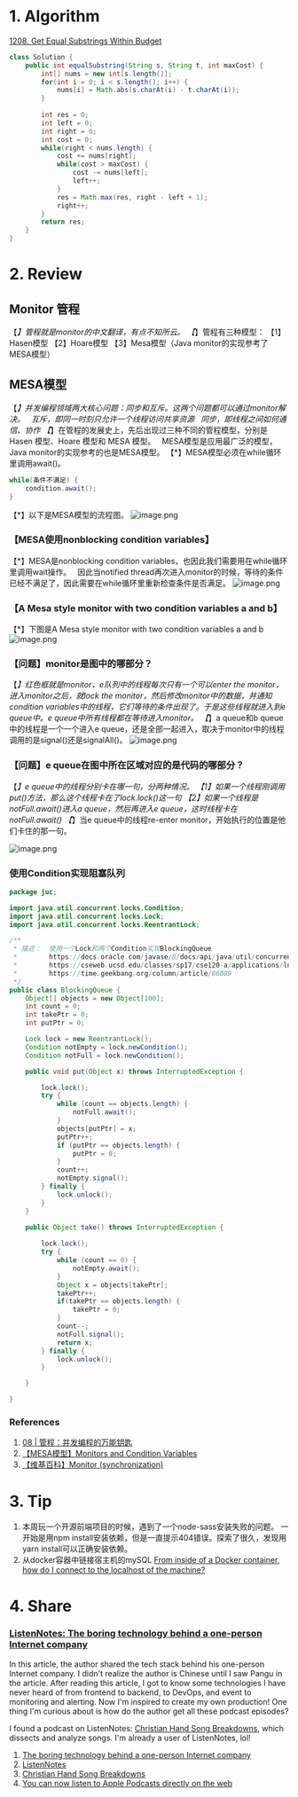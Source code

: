 # 1. Algorithm
[1208. Get Equal Substrings Within Budget](https://leetcode.com/problems/get-equal-substrings-within-budget/)
```java
class Solution {
    public int equalSubstring(String s, String t, int maxCost) {
        int[] nums = new int[s.length()];
        for(int i = 0; i < s.length(); i++) {
            nums[i] = Math.abs(s.charAt(i) - t.charAt(i));
        }
        
        int res = 0;
        int left = 0;
        int right = 0;
        int cost = 0;
        while(right < nums.length) {
            cost += nums[right];
            while(cost > maxCost) {
                cost -= nums[left];
                left++;
            }
            res = Math.max(res, right - left + 1);
            right++;
        }
        return res;
    }
}
```



# 2. Review
## Monitor 管程
【*】管程就是monitor的中文翻译，有点不知所云。
【*】管程有三种模型：
【1】Hasen模型
【2】Hoare模型
【3】Mesa模型（Java monitor的实现参考了MESA模型）


## MESA模型
【*】并发编程领域两大核心问题：同步和互斥。这两个问题都可以通过monitor解决。
  互斥，即同一时刻只允许一个线程访问共享资源
  同步，即线程之间如何通信、协作
【*】在管程的发展史上，先后出现过三种不同的管程模型，分别是Hasen 模型、Hoare 模型和 MESA 模型。
  MESA模型是应用最广泛的模型，Java monitor的实现参考的也是MESA模型。
【*】MESA模型必须在while循环里调用await()。
```java
while(条件不满足) {
	condition.await();    
}
```
【*】以下是MESA模型的流程图。
![image.png](https://cdn.nlark.com/yuque/0/2019/png/286443/1569652707708-78a4870f-b888-432d-894d-7656269f8487.png#align=left&display=inline&height=698&name=image.png&originHeight=698&originWidth=1471&search=&size=145075&status=done&width=1471)

### 【MESA使用nonblocking condition variables】
【*】MESA是nonblocking condition variables，也因此我们需要用在while循环里调用wait操作。
  因此当notified thread再次进入monitor的时候，等待的条件已经不满足了，因此需要在while循环里重新检查条件是否满足。
![image.png](https://cdn.nlark.com/yuque/0/2019/png/286443/1569701227042-43511d99-33f2-4cb5-bf61-d6d55a0098f5.png#align=left&display=inline&height=532&name=image.png&originHeight=532&originWidth=1318&search=&size=141286&status=done&width=1318)
### 【A Mesa style monitor with two condition variables a and b】
【*】下图是A Mesa style monitor with two condition variables a and b
![image.png](https://cdn.nlark.com/yuque/0/2019/png/286443/1569701143091-d88c060a-3477-4ddb-87e8-85cf7eed59d4.png#align=left&display=inline&height=542&name=image.png&originHeight=1092&originWidth=800&search=&size=120371&status=done&width=397)

### 【问题】monitor是图中的哪部分？
【*】红色框就是monitor，e队列中的线程每次只有一个可以enter the monitor，进入monitor之后，就lock the monitor，然后修改monitor中的数据，并通知condition variables中的线程，它们等待的条件出现了。于是这些线程就进入到e queue中。e queue中所有线程都在等待进入monitor。
【*】a queue和b queue中的线程是一个一个进入e queue，还是全部一起进入，取决于monitor中的线程调用的是signal()还是signalAll()。
![image.png](https://cdn.nlark.com/yuque/0/2019/png/286443/1569707547041-8754f9b4-8f44-43a2-b7a5-1767e84f0e72.png#align=left&display=inline&height=519&name=image.png&originHeight=770&originWidth=577&search=&size=71884&status=done&width=389)

### 【问题】e queue在图中所在区域对应的是代码的哪部分？
【*】e queue中的线程分别卡在哪一句，分两种情况。
【1】如果一个线程刚调用put()方法，那么这个线程卡在了lock.lock()这一句
【2】如果一个线程是notFull.await()进入a queue，然后再进入e queue，这时线程卡在notFull.await()
【*】当e queue中的线程re-enter monitor，开始执行的位置是他们卡住的那一句。

![image.png](https://cdn.nlark.com/yuque/0/2019/png/286443/1569709824746-ac62653a-eb43-4459-a1ef-03035b243d72.png#align=left&display=inline&height=570&name=image.png&originHeight=570&originWidth=1194&search=&size=73806&status=done&width=1194)

### 使用Condition实现阻塞队列
```java
package juc;

import java.util.concurrent.locks.Condition;
import java.util.concurrent.locks.Lock;
import java.util.concurrent.locks.ReentrantLock;

/**
 * 描述：  使用一个Lock和两个Condition实现BlockingQueue
 *        https://docs.oracle.com/javase/8/docs/api/java/util/concurrent/locks/Condition.html
 *        https://cseweb.ucsd.edu/classes/sp17/cse120-a/applications/ln/lecture8.html
 *        https://time.geekbang.org/column/article/86089
 */
public class BlockingQueue {
    Object[] objects = new Object[100];
    int count = 0;
    int takePtr = 0;
    int putPtr = 0;

    Lock lock = new ReentrantLock();
    Condition notEmpty = lock.newCondition();
    Condition notFull = lock.newCondition();

    public void put(Object x) throws InterruptedException {

        lock.lock();
        try {
            while (count == objects.length) {
                notFull.await();
            }
            objects[putPtr] = x;
            putPtr++;
            if (putPtr == objects.length) {
                putPtr = 0;
            }
            count++;
            notEmpty.signal();
        } finally {
            lock.unlock();
        }
    }

    public Object take() throws InterruptedException {
    
        lock.lock();
        try {
            while (count == 0) {
                notEmpty.await();
            }
            Object x = objects[takePtr];
            takePtr++;
            if(takePtr == objects.length) {
                takePtr = 0;
            }
            count--;
            notFull.signal();
            return x;
        } finally {
            lock.unlock();
        }

    }

}
```

### References
  1. [08 | 管程：并发编程的万能钥匙](https://time.geekbang.org/column/article/86089)
  2. [【MESA模型】Monitors and Condition Variables](https://cseweb.ucsd.edu/classes/sp17/cse120-a/applications/ln/lecture8.html)
  3. [【维基百科】Monitor (synchronization)](https://en.wikipedia.org/wiki/Monitor_(synchronization)#Condition_variables_2)

# 3. Tip
  1. 本周玩一个开源前端项目的时候，遇到了一个node-sass安装失败的问题。
     一开始是用npm install安装依赖，但是一直提示404错误。探索了很久，发现用yarn install可以正确安装依赖。
  2. 从docker容器中链接宿主机的mySQL
    [From inside of a Docker container, how do I connect to the localhost of the machine?](https://stackoverflow.com/questions/24319662/from-inside-of-a-docker-container-how-do-i-connect-to-the-localhost-of-the-mach/43541681#43541681)

# 4. Share
### [ListenNotes: The boring technology behind a one-person Internet company](https://broadcast.listennotes.com/the-boring-technology-behind-listen-notes-56697c2e347b)
In this article, the author shared the tech stack behind his one-person Internet company. I didn't realize the author is Chinese until I saw Pangu in the article. After reading this article, I got to know some technologies I have never heard of from frontend to backend, to DevOps, and event to monitoring and alerting. Now I'm inspired to create my own production!
One thing I'm curious about is how do the author get all these podcast episodes? 

I found a podcast on ListenNotes: [Christian Hand Song Breakdowns](https://podcasts.apple.com/us/podcast/id1119763003), which dissects and analyze songs. I'm already a user of ListenNotes, lol!

  1. [The boring technology behind a one-person Internet company](https://broadcast.listennotes.com/the-boring-technology-behind-listen-notes-56697c2e347b)
  2. [ListenNotes](https://www.listennotes.com/podcasts/christian-hand/boston-more-than-a-feeling-Mp1lZGnvYHU/)
  3. [Christian Hand Song Breakdowns](https://podcasts.apple.com/us/podcast/id1119763003)
  4. [You can now listen to Apple Podcasts directly on the web](https://www.theverge.com/2019/4/10/18305241/apple-podcasts-web-interface-update)
